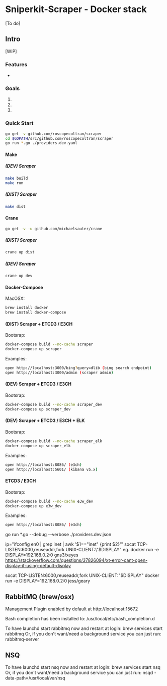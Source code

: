 # Sniperkit-Scraper - Docker stack
[To do]

## Intro
[WIP]

### Features
-

### Goals
1.
2.
3.

### Quick Start
```bash
go get -v github.com/roscopecoltran/scraper
cd $GOPATH/src/github.com/roscopecoltran/scraper
go run *.go ./providers.dev.yaml
```

#### Make

##### (DEV) Scraper
```bash
make build
make run
```

##### (DIST) Scraper
```bash
make dist
```

#### Crane
```bash
go get -v -u github.com/michaelsauter/crane
```

##### (DIST) Scraper
```bash
crane up dist
```

##### (DEV) Scraper
```bash
crane up dev
```

#### Docker-Compose
MacOSX: 
```bash
brew install docker
brew install docker-compose
```

#### (DIST) Scraper + ETCD3 / E3CH 
Bootsrap:
```bash
docker-compose build --no-cache scraper
docker-compose up scraper
```

Examples:
```bash
open http://localhost:3000/bing?query=dlib (bing search endpoint)
open http://localhost:3000/admin (scraper admin)
```

#### (DEV) Scraper + ETCD3 / E3CH 
Bootsrap:
```bash
docker-compose build --no-cache scraper_dev
docker-compose up scraper_dev
```

#### (DEV) Scraper + ETCD3 / E3CH + ELK
Bootsrap:
```bash
docker-compose build --no-cache scraper_elk
docker-compose up scraper_elk
```

Examples:
```bash
open http://localhost:8086/ (e3ch)
open http://localhost:5601/ (kibana v5.x)
```

#### ETCD3 / E3CH 
Bootsrap:
```bash
docker-compose build --no-cache e3w_dev
docker-compose up e3w_dev
```

Examples:
```bash
open http://localhost:8086/ (e3ch)
```

go run *.go --debug --verbose ./providers.dev.json

ip="ifconfig en0 | grep inet | awk '$1=="inet" {print $2}'"
socat TCP-LISTEN:6000,reuseaddr,fork UNIX-CLIENT:\"$DISPLAY\"
eg. docker run -e DISPLAY=192.168.0.2:0 gns3/xeyes
https://stackoverflow.com/questions/37826094/xt-error-cant-open-display-if-using-default-display

socat TCP-LISTEN:6000,reuseaddr,fork UNIX-CLIENT:\"$DISPLAY\"
docker run -e DISPLAY=192.168.0.2:0 jess/geary

## RabbitMQ (brew/osx)
Management Plugin enabled by default at http://localhost:15672

Bash completion has been installed to:
  /usr/local/etc/bash_completion.d

To have launchd start rabbitmq now and restart at login:
  brew services start rabbitmq
Or, if you don't want/need a background service you can just run:
  rabbitmq-server

## NSQ
To have launchd start nsq now and restart at login:
  brew services start nsq
Or, if you don't want/need a background service you can just run:
  nsqd -data-path=/usr/local/var/nsq

